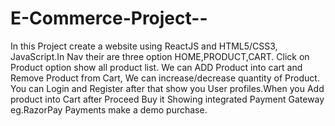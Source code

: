 # E-Commerce-Project--
In this Project create a website using ReactJS and HTML5/CSS3, JavaScript.In Nav their are three option HOME,PRODUCT,CART.
Click on Product option show all product list. We can ADD Product into cart and Remove Product from Cart, We can increase/decrease quantity of Product.
You can Login and Register after that show you User profiles.When you Add product into Cart after Proceed Buy it Showing integrated Payment
Gateway eg.RazorPay Payments make a demo purchase.
